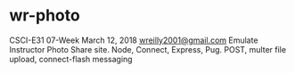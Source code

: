 # wr-photo
CSCI-E31 07-Week
March 12, 2018
wreilly2001@gmail.com
Emulate Instructor Photo Share site.
Node, Connect, Express, Pug.
POST, multer file upload, connect-flash messaging
